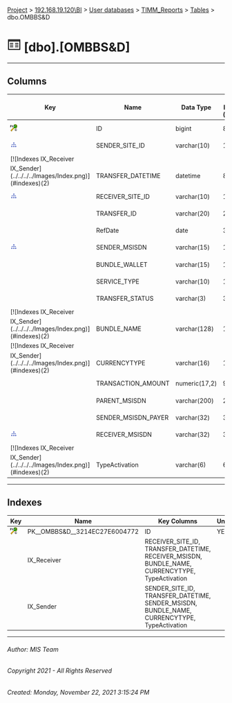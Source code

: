 #### 

[Project](../../../../index.md) > [192.168.19.120\\BI](../../../index.md) > [User databases](../../index.md) > [TIMM_Reports](../index.md) > [Tables](Tables.md) > dbo.OMBBS&D

# ![Tables](../../../../Images/Table32.png) [dbo].[OMBBS&D]

---

## <a name="#columns"></a>Columns

| Key | Name | Data Type | Max Length (Bytes) | Nullability | Identity |
|---|---|---|---|---|---|
| [![Cluster Primary Key PK__OMBBS&D__3214EC27E6004772: ID](../../../../Images/pkcluster.png)](#indexes) | ID | bigint | 8 | NOT NULL | 1 - 1 |
| [![Indexes IX_Sender](../../../../Images/Index.png)](#indexes) | SENDER_SITE_ID | varchar(10) | 10 | NULL allowed |  |
| [![Indexes IX_Receiver
IX_Sender](../../../../Images/Index.png)](#indexes)(2) | TRANSFER_DATETIME | datetime | 8 | NOT NULL |  |
| [![Indexes IX_Receiver](../../../../Images/Index.png)](#indexes) | RECEIVER_SITE_ID | varchar(10) | 10 | NULL allowed |  |
|  | TRANSFER_ID | varchar(20) | 20 | NOT NULL |  |
|  | RefDate | date | 3 | NOT NULL |  |
| [![Indexes IX_Sender](../../../../Images/Index.png)](#indexes) | SENDER_MSISDN | varchar(15) | 15 | NOT NULL |  |
|  | BUNDLE_WALLET | varchar(15) | 15 | NOT NULL |  |
|  | SERVICE_TYPE | varchar(10) | 10 | NOT NULL |  |
|  | TRANSFER_STATUS | varchar(3) | 3 | NOT NULL |  |
| [![Indexes IX_Receiver
IX_Sender](../../../../Images/Index.png)](#indexes)(2) | BUNDLE_NAME | varchar(128) | 128 | NULL allowed |  |
| [![Indexes IX_Receiver
IX_Sender](../../../../Images/Index.png)](#indexes)(2) | CURRENCYTYPE | varchar(16) | 16 | NOT NULL |  |
|  | TRANSACTION_AMOUNT | numeric(17,2) | 9 | NOT NULL |  |
|  | PARENT_MSISDN | varchar(200) | 200 | NULL allowed |  |
|  | SENDER_MSISDN_PAYER | varchar(32) | 32 | NULL allowed |  |
| [![Indexes IX_Receiver](../../../../Images/Index.png)](#indexes) | RECEIVER_MSISDN | varchar(32) | 32 | NULL allowed |  |
| [![Indexes IX_Receiver
IX_Sender](../../../../Images/Index.png)](#indexes)(2) | TypeActivation | varchar(6) | 6 | NOT NULL |  |


---

## <a name="#indexes"></a>Indexes

| Key | Name | Key Columns | Unique |
|---|---|---|---|
| [![Cluster Primary Key PK__OMBBS&D__3214EC27E6004772: ID](../../../../Images/pkcluster.png)](#indexes) | PK__OMBBS&D__3214EC27E6004772 | ID | YES |
|  | IX_Receiver | RECEIVER_SITE_ID, TRANSFER_DATETIME, RECEIVER_MSISDN, BUNDLE_NAME, CURRENCYTYPE, TypeActivation |  |
|  | IX_Sender | SENDER_SITE_ID, TRANSFER_DATETIME, SENDER_MSISDN, BUNDLE_NAME, CURRENCYTYPE, TypeActivation |  |


---

###### Author:  MIS Team

###### Copyright 2021 - All Rights Reserved

###### Created: Monday, November 22, 2021 3:15:24 PM

